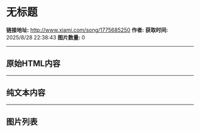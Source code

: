 # 无标题

**链接地址:** http://www.xiami.com/song/1775685250
**作者:** 
**获取时间:** 2025/8/28 22:38:43
**图片数量:** 0

---

## 原始HTML内容



---

## 纯文本内容



---

## 图片列表


